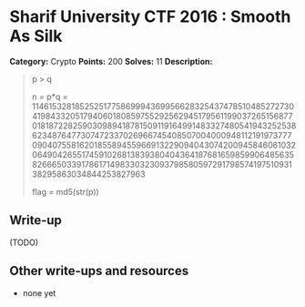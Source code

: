 # Sharif University CTF 2016 : Smooth As Silk

**Category:** Crypto
**Points:** 200
**Solves:** 11
**Description:**

> p > q 
> 
> n = p*q = 11461532818525251775869994369956628325437478510485272730419843320517940601808597552925629451795611990372651568770181872282590309894187815091191649914833274805419432525386234876477307472337026966745408507004000948112191973777090407558162018558945596691322909404307420094584606103206490426551745910268138393804043641876816598599064856358266650339178617149833032309379858059729179857419751093138295863034844253827963
> 
> flag = md5(str(p))


## Write-up

(TODO)

## Other write-ups and resources

* none yet
